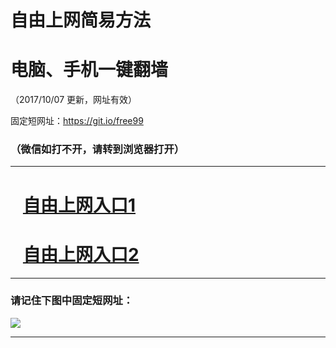 ﻿# 自由上网简易方法

# 电脑、手机一键翻墙

（2017/10/07 更新，网址有效）

固定短网址：https://git.io/free99

### （微信如打不开，请转到浏览器打开）


***





# &nbsp;&nbsp; <a href="http://ft120888480.fwq-tz-1001.info/fwqtz01.html?t=100700130492 " target="_blank">自由上网入口1</a>
# &nbsp;&nbsp; <a href="http://ft3259426433.fwq-tz-1002.info/fwqtz02.html?t=100700129079 " target="_blank">自由上网入口2</a>
***

### 请记住下图中固定短网址：

<img src="https://s3-us-west-2.amazonaws.com/fwq-1001/yjfq-20170905okok.png" /> 


***

